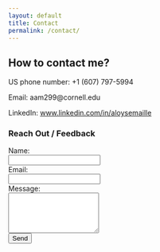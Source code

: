 ```yaml
---
layout: default
title: Contact
permalink: /contact/
---
```


<div class="contact-section">
  <h2>How to contact me?</h2>
  <p>
    US phone number: +1 (607) 797-5994
  </p>
  <p> 
    Email: aam299@cornell.edu
  </p>
  <p>
    LinkedIn: <a href="https://www.linkedin.com/in/aloysemaille" target="_blank">www.linkedin.com/in/aloysemaille</a>
  </p>

  <h3>Reach Out / Feedback</h3>
  <form action="https://formspree.io/f/xyzdaoeb" method="POST">
    <label for="name">Name:</label><br>
    <input type="text" name="name" id="name" required><br>
    <label for="email">Email:</label><br>
    <input type="email" name="email" id="email" required><br>
    <label for="message">Message:</label><br>
    <textarea name="message" id="message" rows="5" required></textarea><br>
    <button type="submit">Send</button>
  </form>
</div>